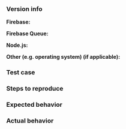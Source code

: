 <!--

Thank you for contributing to the Firebase community!

Have a usage question?
=======================
We get lots of those and we love helping you, but GitHub is not the best place for them and they
will be closed.

Start with the guide: https://github.com/firebase/firebase-queue/blob/master/docs/guide.md

If the official documentation doesn't help, try asking through our official support channels:

https://firebase.google.com/support/

*Please avoid double posting across multiple channels!*

Think you found a bug?
=======================
Yeah, we're definitely not perfect! Please use the bug report template below and include a minimal
repro when opening the issue.
-->


### Version info

<!-- What versions of the following libraries are you using? Note that your issue may already
be fixed in the latest versions. -->

**Firebase:**

**Firebase Queue:**

**Node.js:**

**Other (e.g. operating system) (if applicable):**

### Test case

<!-- Provide a minimal, complete, and verifiable example (http://stackoverflow.com/help/mcve)
using either Plunker (http://plnkr.co/) or JSFiddle (https://jsfiddle.net/). -->


### Steps to reproduce

<!-- Provide the steps needed to reproduce the issue given the above test case. -->


### Expected behavior

<!-- What is the expected behavior? -->


### Actual behavior

<!-- What is the actual behavior? -->
